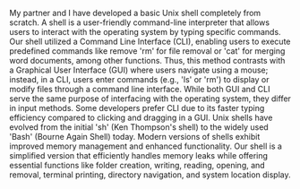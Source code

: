 My partner and I have developed a basic Unix shell completely from scratch. A shell is a user-friendly command-line interpreter that allows users to interact with the operating system by typing specific commands. Our shell utilized a Command Line Interface (CLI), enabling users to execute predefined commands like remove 'rm' for file removal or 'cat' for merging word documents, among other functions. Thus, this method contrasts with a Graphical User Interface (GUI) where users navigate using a mouse; instead, in a CLI, users enter commands (e.g., 'ls' or 'rm') to display or modify files through a command line interface. While both GUI and CLI serve the same purpose of interfacing with the operating system, they differ in input methods. Some developers prefer CLI due to its faster typing efficiency compared to clicking and dragging in a GUI. Unix shells have evolved from the initial 'sh' (Ken Thompson's shell) to the widely used 'Bash' (Bourne Again Shell) today. Modern versions of shells exhibit improved memory management and enhanced functionality. Our shell is a simplified version that efficiently handles memory leaks while offering essential functions like folder creation, writing, reading, opening, and removal, terminal printing, directory navigation, and system location display.

